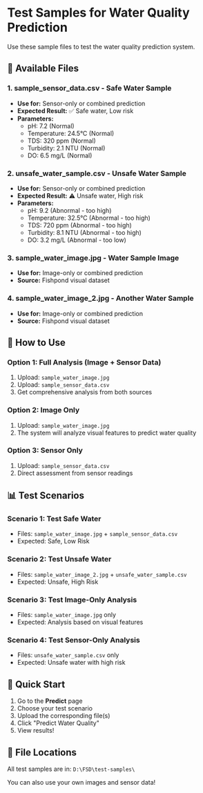 # Test Samples for Water Quality Prediction

Use these sample files to test the water quality prediction system.

## 📁 Available Files

### 1. **sample_sensor_data.csv** - Safe Water Sample
- **Use for:** Sensor-only or combined prediction
- **Expected Result:** ✅ Safe water, Low risk
- **Parameters:**
  - pH: 7.2 (Normal)
  - Temperature: 24.5°C (Normal)
  - TDS: 320 ppm (Normal)
  - Turbidity: 2.1 NTU (Normal)
  - DO: 6.5 mg/L (Normal)

### 2. **unsafe_water_sample.csv** - Unsafe Water Sample
- **Use for:** Sensor-only or combined prediction
- **Expected Result:** ⚠️ Unsafe water, High risk
- **Parameters:**
  - pH: 9.2 (Abnormal - too high)
  - Temperature: 32.5°C (Abnormal - too high)
  - TDS: 720 ppm (Abnormal - too high)
  - Turbidity: 8.1 NTU (Abnormal - too high)
  - DO: 3.2 mg/L (Abnormal - too low)

### 3. **sample_water_image.jpg** - Water Sample Image
- **Use for:** Image-only or combined prediction
- **Source:** Fishpond visual dataset

### 4. **sample_water_image_2.jpg** - Another Water Sample
- **Use for:** Image-only or combined prediction
- **Source:** Fishpond visual dataset

## 🔬 How to Use

### Option 1: Full Analysis (Image + Sensor Data)
1. Upload: `sample_water_image.jpg`
2. Upload: `sample_sensor_data.csv`
3. Get comprehensive analysis from both sources

### Option 2: Image Only
1. Upload: `sample_water_image.jpg`
2. The system will analyze visual features to predict water quality

### Option 3: Sensor Only
1. Upload: `sample_sensor_data.csv`
2. Direct assessment from sensor readings

## 📊 Test Scenarios

### Scenario 1: Test Safe Water
- Files: `sample_water_image.jpg` + `sample_sensor_data.csv`
- Expected: Safe, Low Risk

### Scenario 2: Test Unsafe Water
- Files: `sample_water_image_2.jpg` + `unsafe_water_sample.csv`
- Expected: Unsafe, High Risk

### Scenario 3: Test Image-Only Analysis
- Files: `sample_water_image.jpg` only
- Expected: Analysis based on visual features

### Scenario 4: Test Sensor-Only Analysis
- Files: `unsafe_water_sample.csv` only
- Expected: Unsafe water with high risk

## 🚀 Quick Start

1. Go to the **Predict** page
2. Choose your test scenario
3. Upload the corresponding file(s)
4. Click "Predict Water Quality"
5. View results!

## 📁 File Locations

All test samples are in: `D:\FSD\test-samples\`

You can also use your own images and sensor data!

